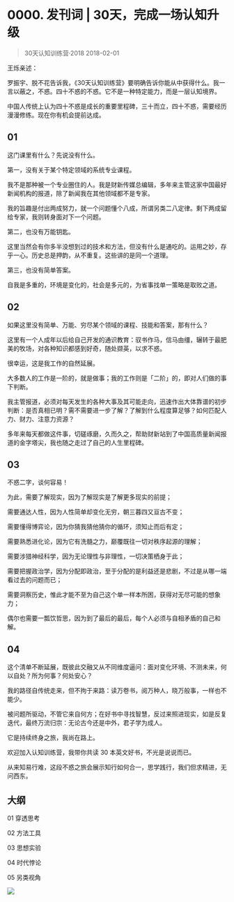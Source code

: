 # 0000. 发刊词 | 30天，完成一场认知升级
> 30天认知训练营·2018
2018-02-01

王烁亲述：

罗振宇、脱不花告诉我，《30天认知训练营》要明确告诉你能从中获得什么。我一言以蔽之，不惑。四十不惑的不惑。它不是一种特定能力，而是一层认知境界。

中国人传统上认为四十不惑是成长的重要里程碑，三十而立，四十不惑，需要经历漫漫修练。现在你有机会提前达成。

## 01
这门课里有什么？先说没有什么。

第一，没有关于某个特定领域的系统专业课程。

我不是那种被一个专业圈住的人。我是财新传媒总编辑，多年来主管这家中国最好新闻机构的报道，除了新闻我在其他领域都不是专家。

我的旨趣是付出两成努力，就一个问题懂个八成，所谓另类二八定律。剩下两成留给专家，我则转身面对下一个问题。

第二，也没有万能钥匙。

这里当然会有你多半没想到过的技术和方法，但没有什么是通吃的。运用之妙，存乎一心。历史总是押韵，从不重复。这些讲的是同一个道理。

第三，也没有简单答案。

自我是多重的，环境是变化的，社会是多元的，为省事找单一策略是取败之道。

## 02
如果这里没有简单、万能、穷尽某个领域的课程、技能和答案，那有什么？

这里有一个人成年以后给自己开发的通识教育：驭书作马，信马由缰，辗转于最肥美的牧场，对各种知识都感到好奇，随处撷英，以求不惑。

很幸运，这是我工作的自然延展。

大多数人的工作是一阶的，就是做事；我的工作则是「二阶」的，即对人们做的事下判断。

我主管报道，必须对每天发生的各种大事及其可能走向，迅速作出大体靠谱的初步判断：是否真相已明？需不需要进一步了解？了解到什么程度算足够？如何匹配人力、财力、注意力资源？

多年来每天都做这件事，切磋琢磨，久而久之，帮助财新站到了中国高质量新闻报道的金字塔尖，我也随之走过了自己的人生里程碑。

## 03
不惑二字，谈何容易！

为此，需要了解现实，因为了解现实是了解更多现实的前提；

需要通达人性，因为人性简单却变化无穷，朝三暮四又亘古不变；

需要懂得博弈论，因为你猜我猜他猜你的循环，须知止而后有定；

需要熟悉进化论，因为它有洗髓之力，巅覆既往一切对秩序起源的理解；

需要涉猎神经科学，因为无论理性与非理性，一切决策栖身于此；

需要把握政治学，因为分配即政治，至于分配的是利益还是悲剧，不过是从哪一端看过去的问题而已；

需要洞察历史，惟此才能不至为自己这个单一样本所困，获得对无尽可能的想象力；

偶尔也需要一瓢饮哲思，因为到了最后的最后，每个人必须与自相矛盾的自己和解。

## 04
这个清单不断延展，既彼此交融又从不同维度逼问：面对变化环境、不测未来，何以自处？所为何事？何处安心？

我的路径自传统走来，但不拘于来路：读万卷书，阅万种人，晓万般事，一样也不能少。

被问题所驱动，不管它来自何方；在好书中寻找智慧，反过来照进现实，如是反复迭代，最终万流归宗：无论古今还是中外，君子学为成人。

它是持续终身之旅，我尚在路上。

欢迎加入认知训练营，我带你共读 30 本英文好书，不光是说说而已。

从来知易行难，这段不惑之旅会展示知行如何合一，思学践行，我们但求精进，无问西东。

## 大纲

01 穿透思考

02 方法工具

03 思想实验

04 时代悖论

05 另类视角

![](https://raw.githubusercontent.com/dalong0514/selfstudy/master/图片链接/复制书籍/2019125.PNG)